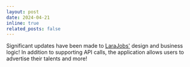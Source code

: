 ```yaml
---
layout: post
date: 2024-04-21
inline: true
related_posts: false
---
```


Significant updates have been made to [LaraJobs'](https://github.com/gitnjole/lara-jobs) design and business logic! In addition to supporting API calls, the application allows users to advertise their talents and more!

